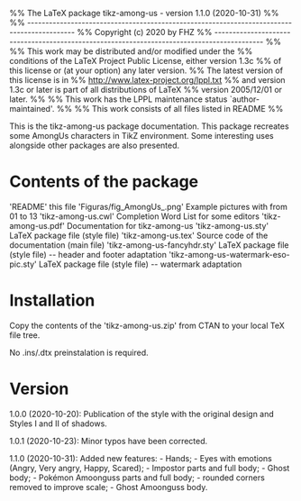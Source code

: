 %% The LaTeX package tikz-among-us - version 1.1.0 (2020-10-31)
%%
%% -------------------------------------------------------------------------------------------
%% Copyright (c) 2020 by FHZ
%% -------------------------------------------------------------------------------------------
%%
%% This work may be distributed and/or modified under the
%% conditions of the LaTeX Project Public License, either version 1.3c
%% of this license or (at your option) any later version.
%% The latest version of this license is in
%%   http://www.latex-project.org/lppl.txt
%% and version 1.3c or later is part of all distributions of LaTeX
%% version 2005/12/01 or later.
%%
%% This work has the LPPL maintenance status `author-maintained'.
%%
%% This work consists of all files listed in README
%%

This is the tikz-among-us package documentation. This package recreates some
AmongUs characters in TikZ environment. Some interesting uses alongside other
packages are also presented.

Contents of the package
=======================
  'README'                        		this file
  'Figuras/fig_AmongUs_<xy>.png'  		Example pictures with <xy> from 01 to 13
  'tikz-among-us.cwl'					Completion Word List for some editors
  'tikz-among-us.pdf'               	Documentation for tikz-among-us
  'tikz-among-us.sty'               	LaTeX package file (style file)
  'tikz-among-us.tex'               	Source code of the documentation (main file)
  'tikz-among-us-fancyhdr.sty'			LaTeX package file (style file) -- header and footer adaptation
  'tikz-among-us-watermark-eso-pic.sty'	LaTeX package file (style file) -- watermark adaptation
  
Installation
============
Copy the contents of the 'tikz-among-us.zip' from CTAN to your local TeX file tree.

No .ins/.dtx preinstalation is required.

Version
============
1.0.0 (2020-10-20): Publication of the style with the original design and Styles I and II of shadows.

1.0.1 (2020-10-23): Minor typos have been corrected.

1.1.0 (2020-10-31): Added new features:
    - Hands;
    - Eyes with emotions (Angry, Very angry, Happy, Scared);
    - Impostor parts and full body;
    - Ghost body;
    - Pokémon Amoonguss parts and full body;
    - rounded corners removed to improve scale;
	- Ghost Amoonguss body.